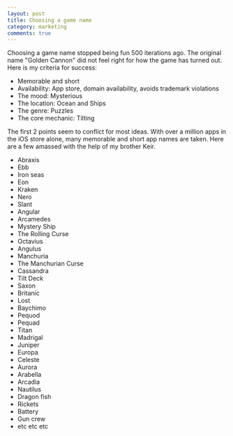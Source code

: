```yaml
---
layout: post
title: Choosing a game name
category: marketing
comments: true
---
```


Choosing a game name stopped being fun 500 iterations ago. The original name "Golden Cannon" did
not feel right for how the game has turned out. Here is my criteria for success:

- Memorable and short
- Availability: App store, domain availability, avoids trademark violations
- The mood: Mysterious 
- The location: Ocean and Ships
- The genre: Puzzles
- The core mechanic: Tilting 

The first 2 points seem to conflict for most ideas. With over a million apps in the iOS store alone, 
many memorable and short app names are taken. Here are a few amassed with the help of my brother Keir.

- Abraxis
- Ebb
- Iron seas
- Eon
- Kraken
- Nero
- Slant
- Angular
- Arcamedes
- Mystery Ship
- The Rolling Curse
- Octavius
- Angulus
- Manchuria
- The Manchurian Curse
- Cassandra
- Tilt Deck
- Saxon
- Britanic 
- Lost
- Baychimo
- Pequod 
- Pequad
- Titan
- Madrigal 
- Juniper
- Europa
- Celeste
- Aurora
- Arabella
- Arcadia
- Nautilus
- Dragon fish
- Rickets 
- Battery
- Gun crew
- etc etc etc

